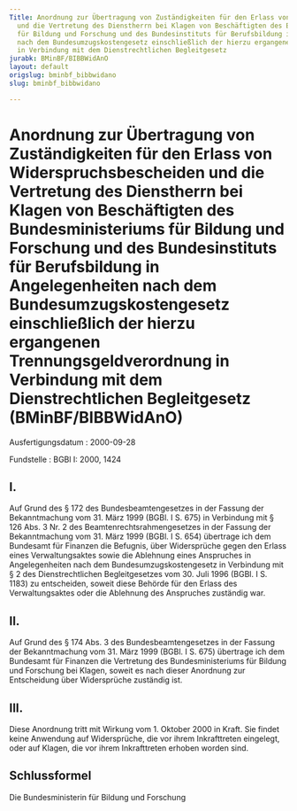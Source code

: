 ```yaml
---
Title: Anordnung zur Übertragung von Zuständigkeiten für den Erlass von Widerspruchsbescheiden
  und die Vertretung des Dienstherrn bei Klagen von Beschäftigten des Bundesministeriums
  für Bildung und Forschung und des Bundesinstituts für Berufsbildung in Angelegenheiten
  nach dem Bundesumzugskostengesetz einschließlich der hierzu ergangenen Trennungsgeldverordnung
  in Verbindung mit dem Dienstrechtlichen Begleitgesetz
jurabk: BMinBF/BIBBWidAnO
layout: default
origslug: bminbf_bibbwidano
slug: bminbf_bibbwidano

---
```


# Anordnung zur Übertragung von Zuständigkeiten für den Erlass von Widerspruchsbescheiden und die Vertretung des Dienstherrn bei Klagen von Beschäftigten des Bundesministeriums für Bildung und Forschung und des Bundesinstituts für Berufsbildung in Angelegenheiten nach dem Bundesumzugskostengesetz einschließlich der hierzu ergangenen Trennungsgeldverordnung in Verbindung mit dem Dienstrechtlichen Begleitgesetz (BMinBF/BIBBWidAnO)

Ausfertigungsdatum
:   2000-09-28

Fundstelle
:   BGBl I: 2000, 1424



## I.

Auf Grund des § 172 des Bundesbeamtengesetzes in der Fassung der Bekanntmachung vom 31. März 1999 (BGBl. I S. 675) in Verbindung mit § 126 Abs. 3 Nr. 2 des Beamtenrechtsrahmengesetzes in der Fassung der Bekanntmachung vom 31. März 1999 (BGBl. I S. 654) übertrage ich dem Bundesamt für Finanzen die Befugnis, über Widersprüche gegen den Erlass eines Verwaltungsaktes sowie die Ablehnung eines Anspruches in Angelegenheiten nach dem Bundesumzugskostengesetz in Verbindung mit § 2 des Dienstrechtlichen Begleitgesetzes vom 30. Juli 1996 (BGBl. I S. 1183) zu entscheiden, soweit diese Behörde für den Erlass des Verwaltungsaktes oder die Ablehnung des Anspruches zuständig war.


## II.

Auf Grund des § 174 Abs. 3 des Bundesbeamtengesetzes in der Fassung der Bekanntmachung vom 31. März 1999 (BGBl. I S. 675) übertrage ich dem Bundesamt für Finanzen die Vertretung des Bundesministeriums für Bildung und Forschung bei Klagen, soweit es nach dieser Anordnung zur Entscheidung über Widersprüche zuständig ist.


## III.

Diese Anordnung tritt mit Wirkung vom 1. Oktober 2000 in Kraft. Sie findet keine Anwendung auf Widersprüche, die vor ihrem Inkrafttreten eingelegt, oder auf Klagen, die vor ihrem Inkrafttreten erhoben worden sind.


## Schlussformel

Die Bundesministerin für Bildung und Forschung

